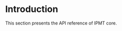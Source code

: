 ﻿---
sidebar_position: 1
---

# Introduction

This section presents the API reference of IPMT core.

